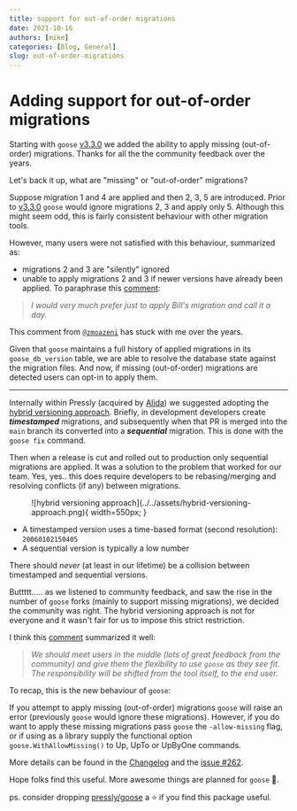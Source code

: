 ```yaml
---
title: support for out-of-order migrations
date: 2021-10-16
authors: [mike]
categories: [Blog, General]
slug: out-of-order-migrations
---
```


# Adding support for out-of-order migrations

Starting with `goose` [v3.3.0](https://github.com/pressly/goose/releases/tag/v3.3.0) we added the ability to apply missing (out-of-order) migrations. Thanks for all the the community feedback over the years.

<!-- more -->

Let's back it up, what are "missing" or "out-of-order" migrations?

Suppose migration 1 and 4 are applied and then 2, 3, 5 are introduced. Prior to [v3.3.0](https://github.com/pressly/goose/releases/tag/v3.3.0) `goose` would ignore migrations 2, 3 and apply only 5. Although this might seem odd, this is fairly consistent behaviour with other migration tools.

However, many users were not satisfied with this behaviour, summarized as:

- migrations 2 and 3 are "silently" ignored
- unable to apply migrations 2 and 3 if newer versions have already been applied. To paraphrase this [comment](https://github.com/pressly/goose/issues/172#issuecomment-493645187):

> *I would very much prefer just to apply Bill's migration and call it a day.*

This comment from [`@zmoazeni`](https://github.com/zmoazeni) has stuck with me over the years.

Given that `goose` maintains a full history of applied migrations in its `goose_db_version` table, we are able to resolve the database state against the migration files. And now, if missing (out-of-order) migrations are detected users can opt-in to apply them.

---

Internally within Pressly (acquired by [Alida](https://www.alida.com/)) we suggested adopting the [hybrid versioning approach](https://github.com/pressly/goose#hybrid-versioning). Briefly, in development developers create ***timestamped*** migrations, and subsequently when that PR is merged into the `main` branch its converted into a ***sequential*** migration. This is done with the `goose fix` command.

Then when a release is cut and rolled out to production only sequential migrations are applied. It was a solution to the problem that worked for our team. Yes, yes.. this does require developers to be rebasing/merging and resolving conflicts (if any) between migrations.

<figure markdown="1">
![hybrid versioning approach](../../assets/hybrid-versioning-approach.png){ width=550px; }
</figure>

- A timestamped version uses a time-based format (second resolution): `20060102150405`
- A sequential version is typically a low number

There should *never* (at least in our lifetime) be a collision between timestamped and sequential versions.

Buttttt..... as we listened to community feedback, and saw the rise in the number of `goose` forks (mainly to support missing migrations), we decided the community was right. The hybrid versioning approach is not for everyone and it wasn't fair for us to impose this strict restriction.

I think this [comment](https://github.com/pressly/goose/issues/262#issue-960391249) summarized it well:

> *We should meet users in the middle (lots of great feedback from the community) and give them the flexibility to use `goose` as they see fit. The responsibility will be shifted from the tool itself, to the end user.*

To recap, this is the new behaviour of `goose`:

If you attempt to apply missing (out-of-order) migrations `goose` will raise an error (previously `goose` would ignore these migrations). However, if you do want to apply these missing migrations pass `goose` the `-allow-missing` flag, or if using as a library supply the functional option `goose.WithAllowMissing()` to Up, UpTo or UpByOne commands.

More details can be found in the [Changelog](https://github.com/pressly/goose/releases/tag/v3.3.0) and the [issue #262](https://github.com/pressly/goose/issues/262).

Hope folks find this useful. More awesome things are planned for `goose` 🚀.

ps. consider dropping [pressly/goose](https://github.com/pressly/goose) a ⭐️ if you find this package useful.
